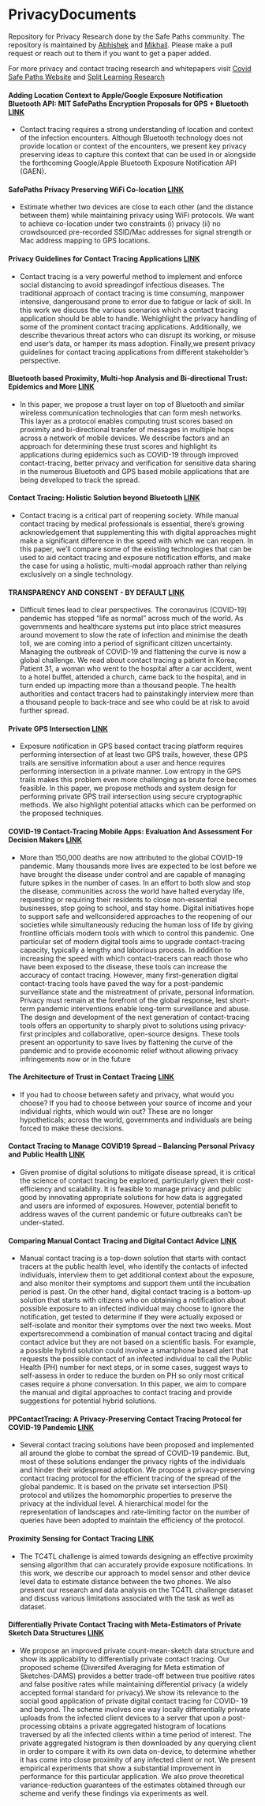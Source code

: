 # PrivacyDocuments
Repository for Privacy Research done by the Safe Paths community. The repository is maintained by [Abhishek](https://github.com/tremblerz) and [Mikhail](https://github.com/mikhaildmitrienko). Please make a pull request or reach out to them if you want to get a paper added.

For more privacy and contact tracing research and whitepapers visit [Covid Safe Paths Website](http://covidsafepaths.org/) and [Split Learning Research](https://splitlearning.github.io/)

#### Adding Location Context to Apple/Google Exposure Notification Bluetooth API: MIT SafePaths Encryption Proposals for GPS + Bluetooth [LINK](https://github.com/PrivateKit/PrivacyDocuments/blob/master/LocationContext.pdf)
 - Contact tracing requires a strong understanding of location and context of the infection encounters. Although Bluetooth technology does not provide location or context of the encounters, we present key privacy preserving ideas to capture this context that can be used in or alongside the forthcoming Google/Apple Bluetooth Exposure Notification API (GAEN).

#### SafePaths Privacy Preserving WiFi Co-location [LINK](https://github.com/PrivateKit/PrivacyDocuments/blob/master/WiFiPrivacy.pdf)
 - Estimate whether two devices are close to each other (and the distance between them) while maintaining privacy using WiFi protocols. We want to achieve co-location under two constraints (i) privacy (ii) no crowdsourced pre-recorded SSID/Mac addresses for signal strength or Mac address mapping to GPS locations.


#### Privacy Guidelines for Contact Tracing Applications [LINK](https://github.com/PrivateKit/PrivacyDocuments/blob/master/PrivacyGuideline.pdf)
 - Contact tracing is a very powerful method to implement and enforce social distancing to avoid spreadingof infectious diseases. The traditional approach of contact tracing is time consuming, manpower intensive, dangerousand prone to error due to fatigue or lack of skill. In this work we discuss the various scenarios which a contact tracing application should be able to handle. Wehighlight the privacy handling of some of the prominent contact tracing applications. Additionally, we describe thevarious threat actors who can disrupt its working, or misuse end user’s data, or hamper its mass adoption. Finally,we present privacy guidelines for contact tracing applications from different stakeholder’s perspective.

#### Bluetooth based Proximity, Multi-hop Analysis and Bi-directional Trust: Epidemics and More [LINK](https://github.com/PrivateKit/PrivacyDocuments/blob/master/ContactTracingBeyondBluetooth.pdf)
 - In this paper, we propose a trust layer on top of Bluetooth and similar wireless communication
technologies that can form mesh networks. This layer as a protocol enables computing trust scores based
on proximity and bi-directional transfer of messages in multiple hops across a network of mobile devices.
We describe factors and an approach for determining these trust scores and highlight its applications
during epidemics such as COVID-19 through improved contact-tracing, better privacy and verification
for sensitive data sharing in the numerous Bluetooth and GPS based mobile applications that are being
developed to track the spread.

#### Contact Tracing: Holistic Solution beyond Bluetooth [LINK](https://github.com/PrivateKit/PrivacyDocuments/blob/master/ContactTracingBeyondBluetooth.pdf)
 - Contact tracing is a critical part of reopening society. While manual contact tracing by medical professionals is
essential, there’s growing acknowledgement that supplementing this with digital approaches might make a
significant difference in the speed with which we can reopen. In this paper, we’ll compare some of the existing technologies that can be used to aid contact tracing and
exposure notification efforts, and make the case for using a holistic, multi-modal approach rather than relying
exclusively on a single technology.

#### TRANSPARENCY AND CONSENT - BY DEFAULT [LINK](https://github.com/PrivateKit/PrivacyDocuments/blob/master/TransparencyConsent.pdf)
 - Difficult times lead to clear perspectives. The coronavirus (COVID-19) pandemic has stopped “life as normal” across
much of the world. As governments and healthcare systems put into place strict measures around movement to
slow the rate of infection and minimise the death toll, we are coming into a period of significant citizen
uncertainty. Managing the outbreak of COVID-19 and flattening the curve is now a global challenge. We read about contact tracing a patient in Korea, Patient 31, a woman who went to the hospital after a car
accident, went to a hotel buffet, attended a church, came back to the hospital, and in turn ended up impacting
more than a thousand people. The health authorities and contact tracers had to painstakingly interview more than
a thousand people to back-trace and see who could be at risk to avoid further spread.

#### Private GPS Intersection [LINK](https://github.com/PrivateKit/PrivacyDocuments/blob/master/GpsEncryption.pdf)
 - Exposure notification in GPS based contact tracing platform requires performing intersection of at least two GPS trails, however, these GPS trails are sensitive information about a user and hence requires performing intersection in a private manner. Low entropy in the GPS trails makes this problem even more challenging as brute force becomes feasible. In this paper, we propose methods and system design for performing private GPS trail intersection using secure cryptographic methods. We also highlight potential attacks which can be performed on the proposed techniques.
 
#### COVID-19 Contact-Tracing Mobile Apps: Evaluation And Assessment For Decision Makers [LINK](https://github.com/PrivateKit/PrivacyDocuments/blob/master/apps-evaluation.pdf)
 - More than 150,000 deaths are now attributed to the global COVID-19 pandemic. Many thousands more lives are expected to be lost before we have brought the disease under control and are capable of managing future spikes in the number of cases. In an effort to both slow and stop the disease, communities across the world have halted everyday life, requesting or requiring their residents to close non-essential businesses, stop going to school, and stay home. Digital initiatives hope to support safe and wellconsidered approaches to the reopening of our societies while simultaneously reducing the human loss of life by giving frontline officials modern tools with
which to control this pandemic.
   One particular set of modern digital tools aims to upgrade contact-tracing capacity, typically a lengthy and laborious process. In addition to increasing the speed with which contact-tracers can reach those who have been exposed to the disease, these tools can increase the accuracy of contact tracing. However, many first-generation digital contact-tracing tools have paved the way for a post-pandemic surveillance state and the mistreatment of private, personal information. Privacy must remain at the forefront of the global response, lest short-term pandemic interventions enable long-term surveillance and abuse. The design and development of the next generation of contact-tracing tools offers an opportunity to sharply pivot to solutions using privacy-first principles and collaborative, open-source designs. These tools present an opportunity to save lives by flattening the curve of the pandemic and to provide ecoonomic relief without allowing privacy infringements now or in the future

#### The Architecture of Trust in Contact Tracing [LINK](https://github.com/PrivateKit/PrivacyDocuments/blob/master/evaluating-contact-tracing-apps.pdf)
 - If you had to choose between safety and privacy, what would you choose? If you had to choose between your source of income and your individual rights, which would win out? These are no longer hypotheticals; across the world, governments and individuals are being forced to make these decisions.

#### Contact Tracing to Manage COVID19 Spread – Balancing Personal Privacy and Public Health [LINK](https://github.com/PrivateKit/PrivacyDocuments/blob/master/contact-tracing-public-health.pdf)
 - Given promise of digital solutions to mitigate disease spread, it is critical the science of contact tracing be explored, particularly given their cost-efficiency and scalability. It is feasible to manage privacy and public good by innovating appropriate solutions for how data is aggregated and users are informed of exposures. However, potential benefit to address waves of the current pandemic or future outbreaks can’t be under-stated.
 
 #### Comparing Manual Contact Tracing and Digital Contact Advice [LINK](https://github.com/PrivateKit/PrivacyDocuments/blob/master/comparing_tracing.pdf)
 
 - Manual contact tracing is a top-down solution that starts with contact tracers at the public health
level, who identify the contacts of infected individuals, interview them to get additional context
about the exposure, and also monitor their symptoms and support them until the incubation period
is past. On the other hand, digital contact tracing is a bottom-up solution that starts with citizens
who on obtaining a notification about possible exposure to an infected individual may choose to
ignore the notification, get tested to determine if they were actually exposed or self-isolate and
monitor their symptoms over the next two weeks. Most expertsrecommend a combination of manual
contact tracing and digital contact advice but they are not based on a scientific basis. For example, a
possible hybrid solution could involve a smartphone based alert that requests the possible contact of
an infected individual to call the Public Health (PH) number for next steps, or in some cases, suggest
ways to self-assess in order to reduce the burden on PH so only most critical cases require a phone
conversation. In this paper, we aim to compare the manual and digital approaches to contact tracing
and provide suggestions for potential hybrid solutions.

#### PPContactTracing: A Privacy-Preserving Contact Tracing Protocol for COVID-19 Pandemic [LINK](https://github.com/PrivateKit/PrivacyDocuments/blob/master/ppcontacttracing.pdf)

- Several contact tracing solutions have been proposed
and implemented all around the globe to combat the spread of
COVID-19 pandemic. But, most of these solutions endanger the
privacy rights of the individuals and hinder their widespread
adoption. We propose a privacy-preserving contact tracing protocol for the efficient tracing of the spread of the global pandemic.
It is based on the private set intersection (PSI) protocol and
utilizes the homomorphic properties to preserve the privacy at
the individual level. A hierarchical model for the representation
of landscapes and rate-limiting factor on the number of queries
have been adopted to maintain the efficiency of the protocol.

#### Proximity Sensing for Contact Tracing [LINK](https://github.com/PrivateKit/PrivacyDocuments/blob/master/proximity-sensing-for-contact-tracing.pdf)

- The TC4TL challenge is aimed towards designing an
effective proximity sensing algorithm that can accurately provide
exposure notifications. In this work, we describe our approach
to model sensor and other device level data to estimate distance
between the two phones. We also present our research and data
analysis on the TC4TL challenge dataset and discuss various
limitations associated with the task as well as dataset.
 
 
#### Differentially Private Contact Tracing with Meta-Estimators of Private Sketch Data Structures [LINK](https://github.com/vepakom/PrivacyDocuments/blob/master/DAMS_Meta-estimation_of_private_sketch_data_structures_for_differentially_private_contact_tracing.pdf)

- We propose an improved private count-mean-sketch data structure and show its applicability to differentially private contact tracing. Our proposed scheme (Diversifed Averaging for Meta estimation of Sketches-DAMS) provides a better trade-off between true positive rates and false positive rates while maintaining differential privacy (a widely accepted formal standard for privacy).We show its relevance to the social good application of private digital contact tracing for COVID- 19 and beyond. The scheme involves one way locally differentially private uploads from the infected client devices to a server that upon a post-processing obtains a private aggregated histogram of locations traversed by all the infected clients within a time period of interest. The private aggregated histogram is then downloaded by any querying client in order to compare it with its own data on-device, to determine whether it has come into close proximity of any infected client or not. We present empirical experiments that show a substantial improvement in performance for this particular application. We also prove theoretical variance-reduction guarantees of the estimates obtained through our scheme and verify these findings via experiments as well.
